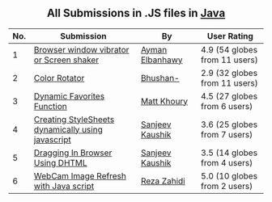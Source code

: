 ﻿<div align="center">

## All Submissions in \.JS files in [Java](../ByWorld/java.md)

</div>

No.  | Submission | By   | User Rating
---- | ---------- | ---- | -----------
1 | [Browser window vibrator or Screen shaker<br />](https://github.com/Planet-Source-Code/ayman-elbanhawy-browser-window-vibrator-or-screen-shaker__2-2077) | [Ayman Elbanhawy](../ByAuthor/ayman-elbanhawy.md) | 4.9 (54 globes from 11 users)
2 | [Color Rotator<br />](https://github.com/Planet-Source-Code/bhushan-color-rotator__2-3142) | [Bhushan\-](../ByAuthor/bhushan.md) | 2.9 (32 globes from 11 users)
3 | [Dynamic Favorites Function<br />](https://github.com/Planet-Source-Code/matt-khoury-dynamic-favorites-function__2-2198) | [Matt Khoury](../ByAuthor/matt-khoury.md) | 4.5 (27 globes from 6 users)
4 | [Creating StyleSheets dynamically using javascript<br />](https://github.com/Planet-Source-Code/sanjeev-kaushik-creating-stylesheets-dynamically-using-javascript__2-2979) | [Sanjeev Kaushik](../ByAuthor/sanjeev-kaushik.md) | 3.6 (25 globes from 7 users)
5 | [Dragging In Browser Using DHTML<br />](https://github.com/Planet-Source-Code/sanjeev-kaushik-dragging-in-browser-using-dhtml__2-2954) | [Sanjeev Kaushik](../ByAuthor/sanjeev-kaushik.md) | 3.5 (14 globes from 4 users)
6 | [WebCam Image Refresh  with Java script<br />](https://github.com/Planet-Source-Code/reza-zahidi-webcam-image-refresh-with-java-script__2-2159) | [Reza  Zahidi](../ByAuthor/reza-zahidi.md) | 5.0 (10 globes from 2 users)
